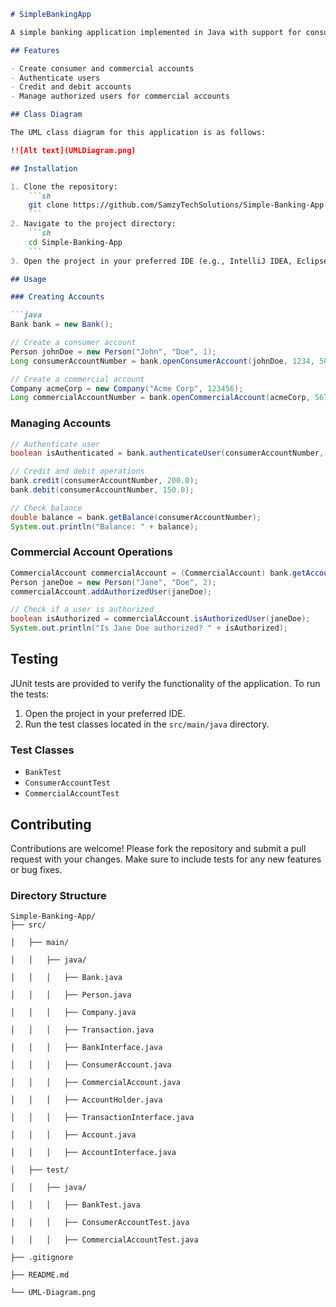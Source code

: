 ```markdown
# SimpleBankingApp

A simple banking application implemented in Java with support for consumer and commercial accounts. This application includes account management, transactions, and user authentication. The project follows an object-oriented design and is tested using JUnit.

## Features

- Create consumer and commercial accounts
- Authenticate users
- Credit and debit accounts
- Manage authorized users for commercial accounts

## Class Diagram

The UML class diagram for this application is as follows:

!![Alt text](UMLDiagram.png)

## Installation

1. Clone the repository:
    ```sh
    git clone https://github.com/SamzyTechSolutions/Simple-Banking-App.git
    ```
2. Navigate to the project directory:
    ```sh
    cd Simple-Banking-App
    ```
3. Open the project in your preferred IDE (e.g., IntelliJ IDEA, Eclipse).

## Usage

### Creating Accounts

```java
Bank bank = new Bank();

// Create a consumer account
Person johnDoe = new Person("John", "Doe", 1);
Long consumerAccountNumber = bank.openConsumerAccount(johnDoe, 1234, 500.0);

// Create a commercial account
Company acmeCorp = new Company("Acme Corp", 123456);
Long commercialAccountNumber = bank.openCommercialAccount(acmeCorp, 5678, 1000.0);
```

### Managing Accounts

```java
// Authenticate user
boolean isAuthenticated = bank.authenticateUser(consumerAccountNumber, 1234);

// Credit and debit operations
bank.credit(consumerAccountNumber, 200.0);
bank.debit(consumerAccountNumber, 150.0);

// Check balance
double balance = bank.getBalance(consumerAccountNumber);
System.out.println("Balance: " + balance);
```

### Commercial Account Operations

```java
CommercialAccount commercialAccount = (CommercialAccount) bank.getAccount(commercialAccountNumber);
Person janeDoe = new Person("Jane", "Doe", 2);
commercialAccount.addAuthorizedUser(janeDoe);

// Check if a user is authorized
boolean isAuthorized = commercialAccount.isAuthorizedUser(janeDoe);
System.out.println("Is Jane Doe authorized? " + isAuthorized);
```

## Testing

JUnit tests are provided to verify the functionality of the application. To run the tests:

1. Open the project in your preferred IDE.
2. Run the test classes located in the `src/main/java` directory.

### Test Classes

- `BankTest`
- `ConsumerAccountTest`
- `CommercialAccountTest`

## Contributing

Contributions are welcome! Please fork the repository and submit a pull request with your changes. Make sure to include tests for any new features or bug fixes.

### Directory Structure

```
Simple-Banking-App/
├── src/

│   ├── main/

│   │   ├── java/

│   │   │   ├── Bank.java

│   │   │   ├── Person.java

│   │   │   ├── Company.java

│   │   │   ├── Transaction.java

│   │   │   ├── BankInterface.java

│   │   │   ├── ConsumerAccount.java

│   │   │   ├── CommercialAccount.java

│   │   │   ├── AccountHolder.java

│   │   │   ├── TransactionInterface.java

│   │   │   ├── Account.java

│   │   │   ├── AccountInterface.java

│   ├── test/

│   │   ├── java/

│   │   │   ├── BankTest.java

│   │   │   ├── ConsumerAccountTest.java

│   │   │   ├── CommercialAccountTest.java

├── .gitignore

├── README.md

└── UML-Diagram.png

```
